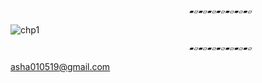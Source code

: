                                             ▰▱▰▱▰▱▰▱▰▱▰▱▰▱


![chp1](https://user-images.githubusercontent.com/102934972/162386506-61560538-1be3-4c15-9bb2-560ebdfa4c5e.png)


                                            ▰▱▰▱▰▱▰▱▰▱▰▱▰▱
asha010519@gmail.com


<!--
**hyunnn0105/hyunnn0105** is a ✨ _special_ ✨ repository because its `README.md` (this file) appears on your GitHub profile.

Here are some ideas to get you started:

- 🔭 I’m currently working on ...
- 🌱 I’m currently learning ...
- 👯 I’m looking to collaborate on ...
- 🤔 I’m looking for help with ...
- 💬 Ask me about ...
- 📫 How to reach me: ...
- 😄 Pronouns: ...
- ⚡ Fun fact: ...
-->
